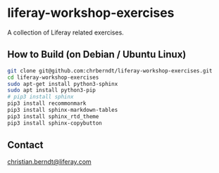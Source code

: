 # liferay-workshop-exercises

A collection of Liferay related exercises.

## How to Build (on Debian / Ubuntu Linux)

```bash
git clone git@github.com:chrberndt/liferay-workshop-exercises.git
cd liferay-workshop-exercises
sudo apt-get install python3-sphinx
sudo apt install python3-pip
# pip3 install sphinx
pip3 install recommonmark
pip3 install sphinx-markdown-tables
pip3 install sphinx_rtd_theme
pip3 install sphinx-copybutton
```

## Contact

christian.berndt@liferay.com
